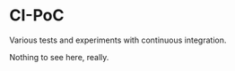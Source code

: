 CI-PoC
======

Various tests and experiments with continuous integration.

Nothing to see here, really.
